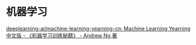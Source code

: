 # 机器学习

[deeplearning-ai/machine-learning-yearning-cn: Machine Learning Yearning 中文版 - 《机器学习训练秘籍》 - Andrew Ng 著](https://github.com/deeplearning-ai/machine-learning-yearning-cn)